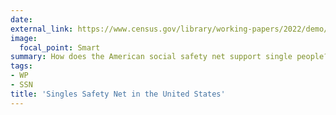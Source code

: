 ```yaml
---
date:
external_link: https://www.census.gov/library/working-papers/2022/demo/SEHSD-wp2022-22.html
image:
  focal_point: Smart
summary: How does the American social safety net support single people? We pay particular attention to labor force participation, gender, age, race-ethnicity, and education as the primary socioeconomic and demographic stratifying mechanisms of program participation.
tags:
- WP
- SSN
title: 'Singles Safety Net in the United States'
---
```

